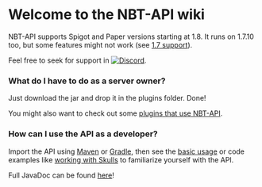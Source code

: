# Welcome to the NBT-API wiki

NBT-API supports Spigot and Paper versions starting at 1.8. It runs on 1.7.10 too, but some features might not work (see [1.7 support](https://github.com/tr7zw/Item-NBT-API/wiki/FAQ#17-support)).

Feel free to seek for support in [![Discord](https://img.shields.io/discord/342814924310970398?color=%237289DA&label=Discord&logo=discord&logoColor=white)](https://discordapp.com/invite/yk4caxM).

### What do I have to do as a server owner?

Just download the jar and drop it in the plugins folder. Done!

You might also want to check out some [plugins that use NBT-API](https://github.com/tr7zw/Item-NBT-API/wiki/Plugins).

### How can I use the API as a developer?

Import the API using [Maven](https://github.com/tr7zw/Item-NBT-API/wiki/Using-Maven) or [Gradle](https://github.com/tr7zw/Item-NBT-API/wiki/Using-Gradle), then see the [basic usage](https://github.com/tr7zw/Item-NBT-API/wiki/Using-the-NBT-API) or code examples like [working with Skulls](https://github.com/tr7zw/Item-NBT-API/wiki/Set-a-skull's-skin-using-NBT-API) to familiarize yourself with the API.

Full JavaDoc can be found [here](https://tr7zw.github.io/Item-NBT-API/v2-api/)!
